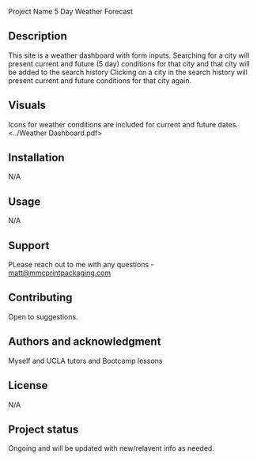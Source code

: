 Project Name
5 Day Weather Forecast

## Description
This site is a weather dashboard with form inputs.  Searching for a city will present current and future (5 day) conditions for that city and that city will be added to the search history
Clicking on a city in the search history will present current and future conditions for that city again.




## Visuals
Icons for weather conditions are included for current and future dates.
<../Weather Dashboard.pdf>

## Installation
N/A

## Usage
N/A

## Support
PLease reach out to me with any questions -
matt@mmcprintpackaging.com

## Contributing
Open to suggestions.

## Authors and acknowledgment
Myself and UCLA tutors and Bootcamp lessons

## License
N/A

## Project status
Ongoing and will be updated with new/relavent info as needed.
